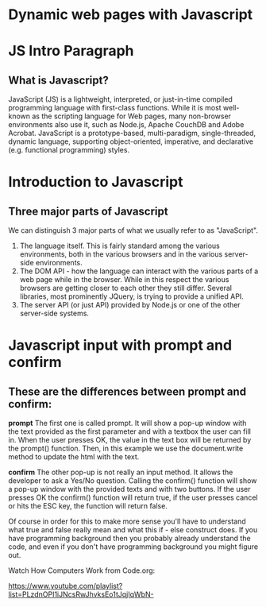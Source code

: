 # Dynamic web pages with Javascript

# JS Intro Paragraph

## What is Javascript?

JavaScript (JS) is a lightweight, interpreted, or just-in-time compiled programming language with first-class functions. While it is most well-known as the scripting language for Web pages, many non-browser environments also use it, such as Node.js, Apache CouchDB and Adobe Acrobat. JavaScript is a prototype-based, multi-paradigm, single-threaded, dynamic language, supporting object-oriented, imperative, and declarative (e.g. functional programming) styles.

# Introduction to Javascript

## Three major parts of Javascript
We can distinguish 3 major parts of what we usually refer to as "JavaScript".

1. The language itself. This is fairly standard among the various environments, both in the various browsers and in the various server-side environments.
2. The DOM API - how the language can interact with the various parts of a web page while in the browser. While in this respect the various browsers are getting closer to each other they still differ. Several libraries, most prominently JQuery, is trying to provide a unified API.
3. The server API (or just API) provided by Node.js or one of the other server-side systems.

# Javascript input with prompt and confirm

## These are the differences between prompt and confirm:

**prompt**
The first one is called prompt. It will show a pop-up window with the text provided as the first parameter and with a textbox the user can fill in. When the user presses OK, the value in the text box will be returned by the prompt() function. Then, in this example we use the document.write method to update the html with the text.

**confirm**
The other pop-up is not really an input method. It allows the developer to ask a Yes/No question. Calling the confirm() function will show a pop-up window with the provided texts and with two buttons. If the user presses OK the confirm() function will return true, if the user presses cancel or hits the ESC key, the function will return false.

Of course in order for this to make more sense you'll have to understand what true and false really mean and what this if - else construct does. If you have programming background then you probably already understand the code, and even if you don't have programming background you might figure out.

Watch How Computers Work from Code.org:

<https://www.youtube.com/playlist?list=PLzdnOPI1iJNcsRwJhvksEo1tJqjIqWbN->
